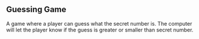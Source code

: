 ## Guessing Game

A game where a player can guess what the secret number is.
The computer will let the player know if the guess is greater or smaller than secret number.
